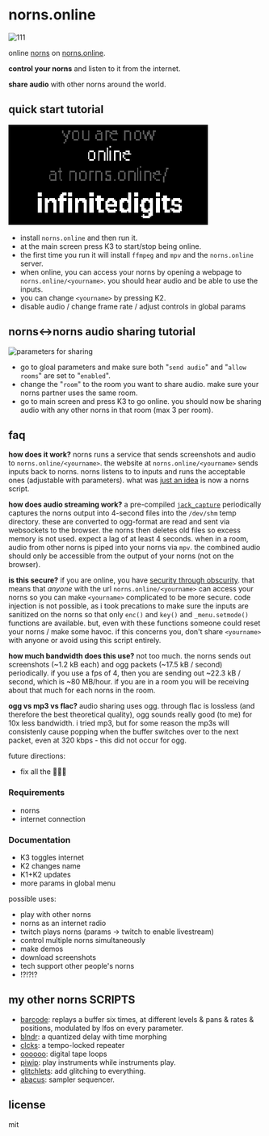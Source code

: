 # norns.online

![111](https://user-images.githubusercontent.com/6550035/99736745-c470c180-2a7b-11eb-80d4-e9b2a02167cf.png)

online [norns](https://monome.org/docs/norns/) on [norns.online](https://norns.online).

**control your norns** and listen to it from the internet. 

**share audio** with other norns around the world.

## quick start tutorial

![parameters for online](https://raw.githubusercontent.com/schollz/norns.online/main/static/img/online.png)

- install `norns.online` and then run it. 
- at the main screen press K3 to start/stop being online.
- the first time you run it will install `ffmpeg` and `mpv` and the `norns.online` server.
- when online, you can access your norns by opening a webpage to `norns.online/<yourname>`. you should hear audio and be able to use the inputs.
- you can change `<yourname>` by pressing K2.
- disable audio / change frame rate / adjust controls in global params

## norns<->norns audio sharing tutorial

![parameters for sharing](https://raw.githubusercontent.com/schollz/norns.online/main/static/img/audio_sharing.png)

- go to gloal parameters and make sure both "`send audio`" and "`allow rooms`" are set to "`enabled`".
- change the "`room`" to the room you want to share audio. make sure your norns partner uses the same room.
- go to main screen and press K3 to go online. you should now be sharing audio with any other norns in that room (max 3 per room).

## faq

**how does it work?** norns runs a service that sends screenshots and audio to `norns.online/<yourname>`. the website at `norns.online/<yourname>` sends inputs back to norns. norns listens to to inputs and runs the acceptable ones (adjustable with parameters). what was [just an idea](https://llllllll.co/t/norns-online-crowdsource-your-norns/38492) is now a norns script.

**how does audio streaming work?** a pre-compiled [`jack_capture`](https://github.com/kmatheussen/jack_capture) periodically captures the norns output into 4-second files into the `/dev/shm` temp directory. these are converted to ogg-format are read and sent via websockets to the browser. the norns then deletes old files so excess memory is not used. expect a lag of at least 4 seconds. when in a room, audio from other norns is piped into your norns via `mpv`. the combined audio should only be accessible from the output of your norns (not on the browser).

**is this secure?** if you are online, you have [security through obscurity](https://en.wikipedia.org/wiki/Security_through_obscurity). that means that *anyone* with the url `norns.online/<yourname>` can access your norns so you can make `<yourname>` complicated to be more secure. code injection is not possible, as i took precations to make sure the inputs are sanitized on the norns so that only `enc()` and `key()` and `_menu.setmode()` functions are available. but, even with these functions someone could reset your norns / make some havoc. if this concerns you, don't share `<yourname>` with anyone or avoid using this script entirely.

**how much bandwidth does this use?** not too much. the norns sends out screenshots (~1.2 kB each) and ogg packets (~17.5 kB / second) periodically. if you use a fps of 4, then you are sending out ~22.3 kB / second, which is ~80 MB/hour. if you are in a room you will be receiving about that much for each norns in the room.

**ogg vs mp3 vs flac?** audio sharing uses ogg. through flac is lossless (and therefore the best theoretical quality), ogg sounds really good (to me) for 10x less bandwidth. i tried mp3, but for some reason the mp3s will consistenly cause popping when the buffer switches over to the next packet, even at 320 kbps - this did not occur for ogg.


future directions:

- fix all the 🐛🐛🐛

### Requirements

- norns 
- internet connection

### Documentation 

- K3 toggles internet
- K2 changes name
- K1+K2 updates
- more params in global menu

possible uses:

- play with other norns 
- norns as an internet radio
- twitch plays norns (params -> twitch to enable livestream)
- control multiple norns simultaneously
- make demos
- download screenshots
- tech support other people's norns
- !?!?!?


## my other norns SCRIPTS

- [barcode](https://github.com/schollz/barcode): replays a buffer six times, at different levels & pans & rates & positions, modulated by lfos on every parameter.
- [blndr](https://github.com/schollz/blndr): a quantized delay with time morphing
- [clcks](https://github.com/schollz/clcks): a tempo-locked repeater
- [oooooo](https://github.com/schollz/oooooo): digital tape loops
- [piwip](https://github.com/schollz/piwip): play instruments while instruments play.
- [glitchlets](https://github.com/schollz/glitchlets): 
add glitching to everything.
- [abacus](https://github.com/schollz/abacus): 
sampler sequencer.

## license

mit